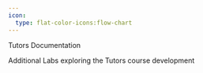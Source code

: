 ```yaml
---
icon: 
  type: flat-color-icons:flow-chart
---
```

Tutors Documentation

Additional Labs exploring the Tutors course development